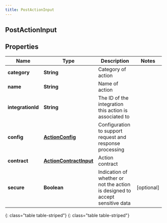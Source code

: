 ```yaml
---
title: PostActionInput
---
```

## PostActionInput


## Properties

| Name | Type | Description | Notes |
| ------------ | ------------- | ------------- | ------------- |
| **category** | **String** | Category of action |  |
| **name** | **String** | Name of action |  |
| **integrationId** | **String** | The ID of the integration this action is associated to |  |
| **config** | [**ActionConfig**](ActionConfig.html) | Configuration to support request and response processing |  |
| **contract** | [**ActionContractInput**](ActionContractInput.html) | Action contract |  |
| **secure** | **Boolean** | Indication of whether or not the action is designed to accept sensitive data |  [optional] |
{: class="table table-striped"}
{: class="table table-striped"}


